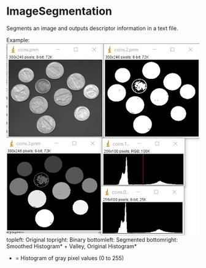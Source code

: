 # ImageSegmentation

Segments an image and outputs descriptor information in a text file.

Example:
![A Screenshot!](tests/coins_example.jpg?raw=true "Original, Binary, Segmented, Smoothed Histogram + Valley, Original Histogram")
topleft: Original
topright: Binary
bottomleft: Segmented
bottomright: Smoothed Histogram* + Valley, Original Histogram*
* = Histogram of gray pixel values (0 to 255)
